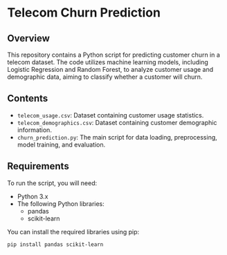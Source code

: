 # Telecom Churn Prediction

## Overview
This repository contains a Python script for predicting customer churn in a telecom dataset. The code utilizes machine learning models, including Logistic Regression and Random Forest, to analyze customer usage and demographic data, aiming to classify whether a customer will churn.

## Contents
- `telecom_usage.csv`: Dataset containing customer usage statistics.
- `telecom_demographics.csv`: Dataset containing customer demographic information.
- `churn_prediction.py`: The main script for data loading, preprocessing, model training, and evaluation.

## Requirements
To run the script, you will need:
- Python 3.x
- The following Python libraries:
  - pandas
  - scikit-learn

You can install the required libraries using pip:
```bash
pip install pandas scikit-learn
